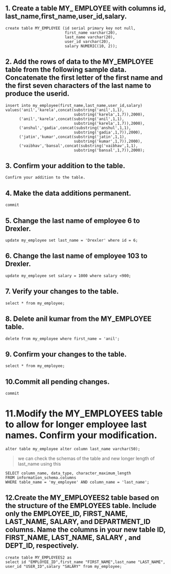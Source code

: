## 1. Create a table MY\_ EMPLOYEE with columns id, last_name,first_name,user_id,salary.

```
create table MY_EMPLOYEE (id serial primary key not null,
						  first_name varchar(20),
						  last_name varchar(20),
						  user_id varchar(20),
						  salary NUMERIC(10, 2));

```

## 2. Add the rows of data to the MY_EMPLOYEE table from the following sample data. Concatenate the first letter of the first name and the first seven characters of the last name to produce the userid.

```
insert into my_employee(first_name,last_name,user_id,salary)
values('anil','karela',concat(substring('anil',1,1),
							  substring('karela',1,7)),2000),
	  ('anil','karela',concat(substring('anil',1,1),
							  substring('karela',1,7)),2000),
	  ('anshul','gadia',concat(substring('anshul',1,1),
							  substring('gadia',1,7)),2000),
	  ('jatin','kumar',concat(substring('jatin',1,1),
							  substring('kumar',1,7)),2000),
	  ('vaibhav','bansal',concat(substring('vaibhav',1,1),
							  substring('bansal',1,7)),2000);
```

## 3. Confirm your addition to the table.

```
Confirm your addition to the table.
```

## 4. Make the data additions permanent.

```
commit
```

## 5. Change the last name of employee 6 to Drexler.

```
update my_employee set last_name = 'Drexler' where id = 6;
```

## 6. Change the last name of employee 103 to Drexler.

```
update my_employee set salary = 1000 where salary <900;
```

## 7. Verify your changes to the table.

```
select * from my_employee;
```

## 8. Delete anil kumar from the MY_EMPLOYEE table.

```
delete from my_employee where first_name = 'anil';
```

## 9. Confirm your changes to the table.

```
select * from my_employee;
```

## 10.Commit all pending changes.

```
commit
```

# 11.Modify the MY_EMPLOYEES table to allow for longer employee last names. Confirm your modification.

```
alter table my_employee alter column last_name varchar(50);
```

> we can check the schemas of the table and new longer length of last_name using this

```
SELECT column_name, data_type, character_maximum_length
FROM information_schema.columns
WHERE table_name = 'my_employee' AND column_name = 'last_name';
```

## 12.Create the MY_EMPLOYEES2 table based on the structure of the EMPLOYEES table. Include only the EMPLOYEE_ID, FIRST_NAME, LAST_NAME, SALARY, and DEPARTMENT_ID columns. Name the columns in your new table ID, FIRST_NAME, LAST_NAME, SALARY , and DEPT_ID, respectively.

```
create table MY_EMPLOYEES2 as
select id "EMPLOYEE_ID",first_name "FIRST_NAME",last_name "LAST_NAME",
user_id "USER_ID",salary "SALARY" from my_employee;
```

